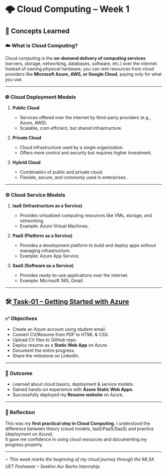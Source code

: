 # 🌩️ Cloud Computing – Week 1  

## 📖 Concepts Learned  

### ☁️ What is Cloud Computing?  
Cloud computing is the **on-demand delivery of computing services** (servers, storage, networking, databases, software, etc.) over the internet.  
Instead of owning physical hardware, you can rent resources from cloud providers like **Microsoft Azure, AWS, or Google Cloud**, paying only for what you use.  

---

### 🌐 Cloud Deployment Models  
1. **Public Cloud**  
   - Services offered over the internet by third-party providers (e.g., Azure, AWS).  
   - Scalable, cost-efficient, but shared infrastructure.  

2. **Private Cloud**  
   - Cloud infrastructure used by a single organization.  
   - Offers more control and security but requires higher investment.  

3. **Hybrid Cloud**  
   - Combination of public and private cloud.  
   - Flexible, secure, and commonly used in enterprises.  

---

### ⚙️ Cloud Service Models  
1. **IaaS (Infrastructure as a Service)**  
   - Provides virtualized computing resources like VMs, storage, and networking.  
   - Example: Azure Virtual Machines.  

2. **PaaS (Platform as a Service)**  
   - Provides a development platform to build and deploy apps without managing infrastructure.  
   - Example: Azure App Service.  

3. **SaaS (Software as a Service)**  
   - Provides ready-to-use applications over the internet.  
   - Example: Microsoft 365, Gmail.  

---

## 🛠️[ Task-01 – Getting Started with Azure](https://github.com/malaikatariq/resume-webapp)  

### ✅ Objectives  
- Create an Azure account using student email.  
- Convert CV/Resume from PDF to HTML & CSS.  
- Upload CV files to GitHub repo.  
- Deploy resume as a **Static Web App** on Azure.  
- Document the entire progress.  
- Share the milestone on LinkedIn.  

---

### 🎯 Outcome  
- Learned about cloud basics, deployment & service models.  
- Gained hands-on experience with **Azure Static Web Apps**.  
- Successfully deployed my **Resume website** on Azure.  

---

### 📝 Reflection  
This was my **first practical step in Cloud Computing**. I understood the difference between theory (cloud models, IaaS/PaaS/SaaS) and practice (deployment on Azure).  
It gave me confidence in using cloud resources and documenting my progress properly.  

---

⭐ *This week marks the beginning of my cloud journey through the MLSA UET Peshawar – Seekho Aur Barho Internship.*
